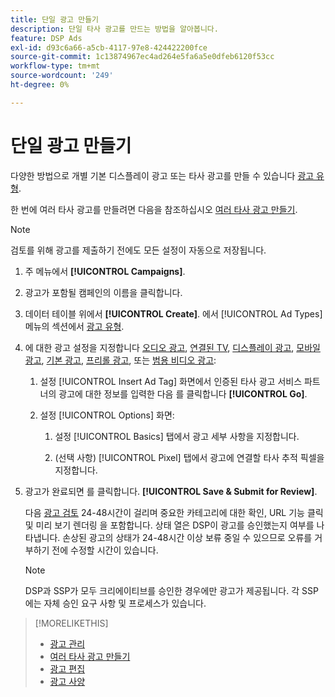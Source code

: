 ```yaml
---
title: 단일 광고 만들기
description: 단일 타사 광고를 만드는 방법을 알아봅니다.
feature: DSP Ads
exl-id: d93c6a66-a5cb-4117-97e8-424422200fce
source-git-commit: 1c13874967ec4ad264e5fa6a5e0dfeb6120f53cc
workflow-type: tm+mt
source-wordcount: '249'
ht-degree: 0%

---
```


# 단일 광고 만들기

다양한 방법으로 개별 기본 디스플레이 광고 또는 타사 광고를 만들 수 있습니다 [광고 유형](ad-about.md#ad-types).

한 번에 여러 타사 광고를 만들려면 다음을 참조하십시오 [여러 타사 광고 만들기](ad-create-multiple.md).

>[!NOTE]
>
>검토를 위해 광고를 제출하기 전에도 모든 설정이 자동으로 저장됩니다.

1. 주 메뉴에서 **[!UICONTROL Campaigns]**.

1. 광고가 포함될 캠페인의 이름을 클릭합니다.

1. 데이터 테이블 위에서 **[!UICONTROL Create]**. 에서 [!UICONTROL Ad Types] 메뉴의 섹션에서 [광고 유형](ad-about.md#ad-types).

1. 에 대한 광고 설정을 지정합니다 [오디오 광고](ad-settings-audio.md), [연결된 TV](ad-settings-connected-tv.md), [디스플레이 광고](ad-settings-display.md), [모바일 광고](ad-settings-mobile.md), [기본 광고](ad-settings-native.md), [프리롤 광고](ad-settings-pre-roll.md), 또는 [범용 비디오 광고](ad-settings-universal-video.md):

   1. 설정 [!UICONTROL Insert Ad Tag] 화면에서 인증된 타사 광고 서비스 파트너의 광고에 대한 정보를 입력한 다음 를 클릭합니다 **[!UICONTROL Go]**.

   1. 설정 [!UICONTROL Options] 화면:

      1. 설정 [!UICONTROL Basics] 탭에서 광고 세부 사항을 지정합니다.

      1. (선택 사항) [!UICONTROL Pixel] 탭에서 광고에 연결할 타사 추적 픽셀을 지정합니다.

1. 광고가 완료되면 를 클릭합니다. **[!UICONTROL Save & Submit for Review]**.

   다음 [광고 검토](ad-about.md) 24-48시간이 걸리며 중요한 카테고리에 대한 확인, URL 기능 클릭 및 미리 보기 렌더링 을 포함합니다. 상태 열은 DSP이 광고를 승인했는지 여부를 나타냅니다. 손상된 광고의 상태가 24-48시간 이상 보류 중일 수 있으므로 오류를 거부하기 전에 수정할 시간이 있습니다.

   >[!NOTE]
   >
   >DSP과 SSP가 모두 크리에이티브를 승인한 경우에만 광고가 제공됩니다. 각 SSP에는 자체 승인 요구 사항 및 프로세스가 있습니다.

>[!MORELIKETHIS]
>
>* [광고 관리](ad-about.md)
>* [여러 타사 광고 만들기](ad-create-multiple.md)
>* [광고 편집](ad-edit.md)
>* [광고 사양](ad-specs.md)


